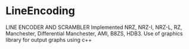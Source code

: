 # LineEncoding
LINE ENCODER AND SCRAMBLER
Implemented NRZ, NRZ-I, NRZ-L, RZ, Manchester, Differential Manchester, AMI, B8ZS, HDB3. Use of
graphics library for output graphs using c++
